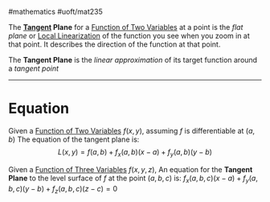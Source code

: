 #mathematics #uoft/mat235 

The **[Tangent](Tangent) Plane** for a [Function of Two Variables](Function%20of%20Two%20Variables.md) at a point is the *flat plane* or [Local Linearization](Local%20Linearization.md) of the function you see when you zoom in at that point. It describes the direction of the function at that point. 

The **Tangent Plane** is the *linear approximation* of its target function around a *tangent point*

---

# Equation
Given a [Function of Two Variables](Function%20of%20Two%20Variables.md) $f(x,y)$, assuming $f$ is differentiable at $(a,b)$ 
The equation of the tangent plane is: $$L(x,y)=f(a,b)+f_{x}(a,b)(x-a)+f_{y}(a,b)(y-b)$$

Given a [Function of Three Variables](Function%20of%20Three%20Variables) $f(x,y,z)$, An equation for the **Tangent Plane** to the level surface of $f$ at the point $(a,b,c)$ is:
	$f_{x}(a,b,c)(x-a)+f_{y}(a,b,c)(y-b)+f_{z}(a,b,c)(z-c)=0$